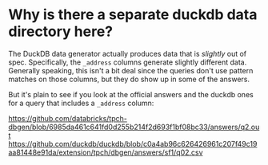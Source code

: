 # Why is there a separate duckdb data directory here?

The DuckDB data generator actually produces data that is _slightly_ out of spec. Specifically, the `_address` columns generate slightly different data. Generally speaking, this isn't a bit deal since the queries don't use pattern matches on those columns, but they do show up in some of the answers.

But it's plain to see if you look at the official answers and the duckdb ones for a query that includes a `_address` column:

https://github.com/databricks/tpch-dbgen/blob/6985da461c641fd0d255b214f2d693f1bf08bc33/answers/q2.out
https://github.com/duckdb/duckdb/blob/c0a4ab96c626426961c207f49c19aa81448e91da/extension/tpch/dbgen/answers/sf1/q02.csv